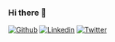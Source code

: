 ### Hi there 👋

[![Github](https://img.shields.io/badge/-Github-000?style=flat&logo=Github&logoColor=white)](https://github.com/jlebutte)
[![Linkedin](https://img.shields.io/badge/-LinkedIn-blue?style=flat&logo=Linkedin&logoColor=white)](https://www.linkedin.com/in/julienlebutte/)
[![Twitter](https://img.shields.io/twitter/follow/julienlebutte?label=Twitter&style=for-the-badgee)](https://twitter.com/julienlebutte/)


<!--
**jlebutte/jlebutte** is a ✨ _special_ ✨ repository because its `README.md` (this file) appears on your GitHub profile.

Here are some ideas to get you started:

- 🔭 I’m currently working on ...
- 🌱 I’m currently learning ...
- 👯 I’m looking to collaborate on ...
- 🤔 I’m looking for help with ...
- 💬 Ask me about ...
- 📫 How to reach me: ...
- 😄 Pronouns: ...
- ⚡ Fun fact: ...
-->
